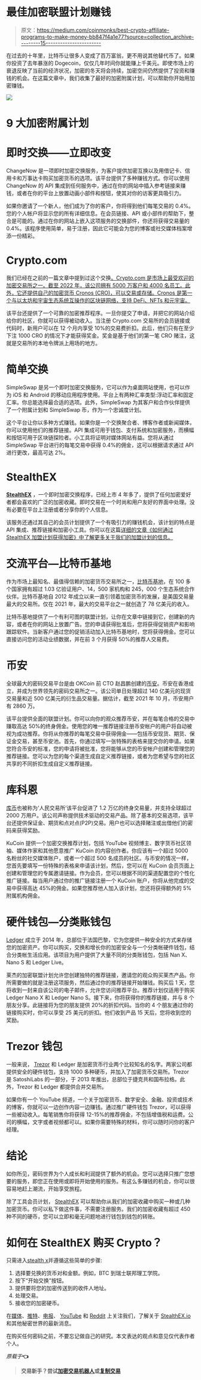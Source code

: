 # 最佳加密联盟计划赚钱

> 原文：<https://medium.com/coinmonks/best-crypto-affiliate-programs-to-make-money-bb847f4a1e77?source=collection_archive---------15----------------------->

在过去的十年里，比特币让很多人变成了百万富翁，更不用说其他替代币了。如果你投资了去年暴涨的 Dogecoin，仅仅几年时间你就能赚上千美元。即使市场上的衰退反映了当前的经济状况，加密的冬天将会持续，加密空间仍然提供了投资和赚钱的机会。在这篇文章中，我们收集了最好的加密附属计划，可以帮助你开始用加密赚钱。

![](img/98fd86a122694da7ef718bda1bb7831b.png)

# 9 大加密附属计划

# 即时交换——立即改变

ChangeNow 是一项即时加密交换服务，为客户提供加密互换以及用借记卡、信用卡和万事达卡购买加密货币的选项。该平台提供了多种赚钱方式。你可以使用 ChangeNow 的 API 集成到任何服务中，通过在你的网站中插入参考链接来赚钱，或者在你的平台上放置动画小部件和按钮，使其对你的访客更具吸引力。

如果你邀请了一个新人，他们成为了你的客户，你将得到他们每笔交易的 0.4%。您的个人帐户将显示您的所有详细信息。在会员链接、API 或小部件的帮助下，整合是可能的。通过在你的网站上嵌入这项服务的交换部件，你还将获得交易量的 0.4%。该程序使用简单，易于注册，因此它可能会为您的博客或社交媒体档案增添一份精彩。

# Crypto.com

我们已经在之前的一篇文章中提到过这个交换[。Crypto.com 是市场上最受欢迎的加密交易所之一。截至 2022 年，该公司拥有 5000 万客户和 4000 名员工。此外，它还提供自己的加密货币 Cronos (CRO)，可以交易或存储。Cronos 是第一个与以太坊和宇宙生态系统互操作的区块链网络，支持 DeFi、NFTs 和元宇宙。](https://stealthex.io/blog/best-crypto-exchanges-10-crypto-exchange-review/)

该平台还提供了一个可靠的加密推荐程序。一旦你提交了申请，并把它的网站介绍给你的社区，你就可以获得被动收入。当注册 Crypto.com 交易所的会员链接或代码时，新用户可以在 12 个月内享受 10%的交易费折扣。此后，他们只有在至少下注 1000 CRO 的情况下才能获得奖金。奖金是基于他们的第一笔 CRO 赌注，这就是交易所的本地令牌派上用场的地方。

# 简单交换

SimpleSwap 是另一个即时加密交换服务，它可以作为桌面网站使用，也可以作为 iOS 和 Android 的移动应用程序使用。平台上有两种汇率类型:浮动汇率和固定汇率。你总能选择最合适的选项。此外，SimpleSwap 为其客户和合作伙伴提供了一个附属计划和 SimpleSwap 币，作为一个忠诚度计划。

这个平台让你以多种方式赚钱。如果你是一个交换聚合者、博客作者或新闻媒体，你可以使用他们的推荐链接。API 集成可用于钱包、支付系统和加密服务，而横幅和按钮可用于区块链探险者。小工具将证明对媒体网站有益。您将从通过 SimpleSwap 平台进行的每笔交易中获得 0.4%的佣金，这可以根据请求通过 API 进行更改，最高可达 2%。

# StealthEX

[**StealthEX**](https://stealthex.io/) ，一个即时加密交换程序，已经上市 4 年多了，提供了任何加密爱好者都会喜欢的广泛的加密收藏。即时交易在一个时尚和用户友好的界面中处理。没有必要在平台上注册或者分享你的个人信息。

该服务还通过其自己的会员计划提供了一个有吸引力的赚钱机会，该计划的特点是 API 集成、推荐链接和加密小工具。你可以在这篇[详细的文章《如何通过 StealthEX 加盟计划获得加密》中了解更多关于我们的加盟计划的信息。](https://stealthex.io/blog/more-crypto-benefits-with-stealthex-affiliate-program/)

# 交流平台—比特币基地

作为市场上最知名、最值得信赖的加密货币交易所之一，[比特币基地](https://coincodecap.com/go/coinbase)，在 100 多个国家拥有超过 1.03 亿验证用户、14，500 家机构和 245，000 个生态系统合作伙伴。比特币基地自 2012 年成立以来一直引领着加密货币的发展，是美国交易量最大的交易所。仅在 2021 年，最大的交易平台之一就创造了 78 亿美元的收入。

比特币基地提供了一个有利可图的联盟计划，让你在文章中链接到它，创建新的内容，或者在你的网站上放置广告。您的申请获得批准后，您将获得促销资产和影响跟踪软件。当新客户通过您的促销活动加入比特币基地时，您将获得佣金。您可以直接访问您的活动业绩数据，并在前 3 个月获得 50%的推荐人交易费。

# 币安

全球最大的密码交易平台是由 OKCoin 前 CTO 赵昌鹏创建的[币安](https://coincodecap.com/go/binance)。币安在香港成立，并成为世界领先的密码交易所之一。该公司单日处理超过 140 亿美元的现货交易量和近 500 亿美元的衍生品交易量。据估计，截至 2021 年 10 月，币安用户有 2860 万。

该平台提供全面的联盟计划。你可以向你的观众推荐币安，并在每笔合格的交易中赚取高达 50%的终身佣金。使用您的唯一推荐链接注册币安帐户的用户将自动被视为成功推荐。你将从你推荐的每笔交易中获得佣金——包括币安现货、期货、保证金交易，甚至币安池。首先，你通过填写一张特殊的表格来提交你的申请。如果您符合币安的标准，您的申请将被批准，您将能够从您的币安帐户创建和管理您的推荐链接。您可以为您的每个渠道生成自定义推荐链接，或者为您希望与您的社区共享的不同折扣生成自定义推荐链接。

# 库科恩

[库币](https://coincodecap.com/go/kucoin)也被称为‘人民交易所’该平台促进了 1.2 万亿的终身交易量，并支持全球超过 2000 万用户。该公司声称提供技术驱动的交易产品。除了基本的交易选项，该平台还提供保证金、期货和点对点(P2P)交易。用户也可以选择赌注或出借他们的密码来获得奖励。

KuCoin 提供一个加密交换推荐计划，包括 YouTube 视频博主、数字货币社区领袖、媒体作家和其他愿意推广 KuCoin 的内容创作者。你应该有一个超过 5000 名粉丝的社交媒体账户，或者一个超过 500 名成员的社区。与币安的情况一样，您首先要填写一份特殊的表格来申请该计划，然后，您可以在 KuCoin 会员页面上创建和管理您的专属邀请链接。作为会员，您可以根据不同的渠道配置您的个性化推广链接。每当用户通过你的推广链接注册一个 KuCoin 账户，你将从他完成的交易中获得高达 45%的佣金。如果您推荐他人加入该计划，您还将获得额外的 5%附属机构佣金。

# 硬件钱包—分类账钱包

[Ledger](https://coincodecap.com/go/ledger) 成立于 2014 年，总部位于法国巴黎，它为您提供一种安全的方式来存储您的加密资产。你可以购买，交换和增长你的加密安全与一个分类帐硬件钱包，结合分类帐生活应用。该项目为用户提供了大量不同的分类账钱包，包括 Nan X、Nano S 和 Ledger Live。

莱杰的加密联盟计划允许您创建独特的推荐链接，邀请您的观众购买莱杰产品。你所需要做的就是注册这项服务，然后通过你的推荐链接开始赚钱。购买后 1 天，您将收到一封来自该公司的电子邮件，允许您访问推荐平台。推荐计划仅适用于购买 Ledger Nano X 和 Ledger Nano S。接下来，你将获得你的推荐链接，并与 8 个朋友分享。此链接将为您的朋友提供 20%的折扣代码。当你的 4 个朋友通过你的链接购买时，你可以享受 25 美元的折扣。他们收到产品 15 天后，您将收到您的奖励。

# Trezor 钱包

一般来说， [Trezor](https://coincodecap.com/go/trezor) 和 Ledger 是加密货币行业两个比较知名的名字。两家公司都提供安全的硬件钱包，支持 1000 多种硬币，并加入了加密货币交易所。Trezor 是 SatoshiLabs 的一部分，于 2013 年推出，总部位于捷克共和国布拉格。此外，Trezor 和 Ledger 都提供合并交易所。

如果你有一个 YouTube 频道，一个关于加密货币、数字安全、金融、投资或技术的博客，你就可以一边创作内容一边赚钱。通过推广硬件钱包 Trezor，可以获得一些被动收入。每笔销售你将获得 12-15%的推荐佣金，不包括增值税和运费。公司的横幅，文字或者视频都可以。如果你需要特殊的材料，你可以随时问你的客户经理。

# 结论

如你所见，密码世界为个人成长和利润提供了额外的机会。您可以选择只推广您想要的服务，即您正在使用或即将开始使用的服务。有这么多赚钱的机会，你可以很容易地赶上潮流，开始享受旅程。

除了工具会员计划， [StealthEX](https://stealthex.io/) 可以帮助你从我们的加密收藏中购买一种或几种加密货币。你可以私下做这件事，不需要注册服务。我们的加密收藏有超过 450 种不同的硬币，您可以立即和毫无问题地进行钱包到钱包的转账。

# 如何在 StealthEX 购买 Crypto？

只需进入[stealth x](https://stealthex.io/)并遵循这些简单的步骤:

1.  选择要兑换的货币对和金额。例如，BTC 到瑞士联邦理工学院。
2.  按下“开始交换”按钮。
3.  提供要将您的加密传送到的收件人地址。
4.  处理交易。
5.  接收您的加密硬币。

在[媒体](https://stealthex-io.medium.com/)、[推特](https://twitter.com/Stealthex_io)、[电报](https://t.me/StealthEX)、 [YouTube](https://www.youtube.com/channel/UCeES_XBesX76ge7xf1meuSw) 和 [Reddit](https://www.reddit.com/user/Stealthex_io) 上关注我们，了解关于 [StealthEX.io](https://stealthex.io/) 和其他秘密世界的最新消息。

在购买任何密码之前，不要忘记做自己的研究。本文表达的观点和意见仅代表作者个人。

*原载于*[](https://www.publish0x.com/stealthex/best-crypto-affiliate-programs-to-make-money-xozqxkl)**👈**

> **交易新手？尝试[加密交易机器人](/coinmonks/crypto-trading-bot-c2ffce8acb2a)或[复制交易](/coinmonks/top-10-crypto-copy-trading-platforms-for-beginners-d0c37c7d698c)**